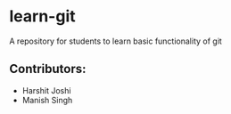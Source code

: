 # learn-git
A repository for students to learn basic functionality of git

## Contributors:

 - Harshit Joshi
 - Manish Singh
